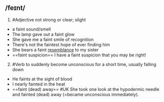 ## /feɪnt/  
1. #Adjective
not strong or clear; slight

- a faint sound/smell
- The lamp gave out a faint glow
- She gave me a faint smile of recognition
- There's not the faintest hope of ever finding him
- She bears a faint [resemblance](Resemble) to my sister
- ==faint suspicion== 
I have a faint suspicion that you may be right!

2. #Verb
to suddenly become unconscious for a short time, usually falling down

- He faints at the sight of blood
- I nearly fainted in the heat
- ==faint (dead) away== #UK
She took one look at the hypodermic needle and fainted (dead) away (=became unconscious immediately).

